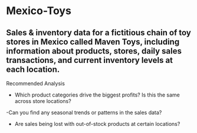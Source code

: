 # Mexico-Toys

## Sales & inventory data for a fictitious chain of toy stores in Mexico called Maven Toys, including information about products, stores, daily sales transactions, and current inventory levels at each location.

Recommended Analysis

- Which product categories drive the biggest profits? Is this the same across store locations?

-Can you find any seasonal trends or patterns in the sales data?

- Are sales being lost with out-of-stock products at certain locations?

